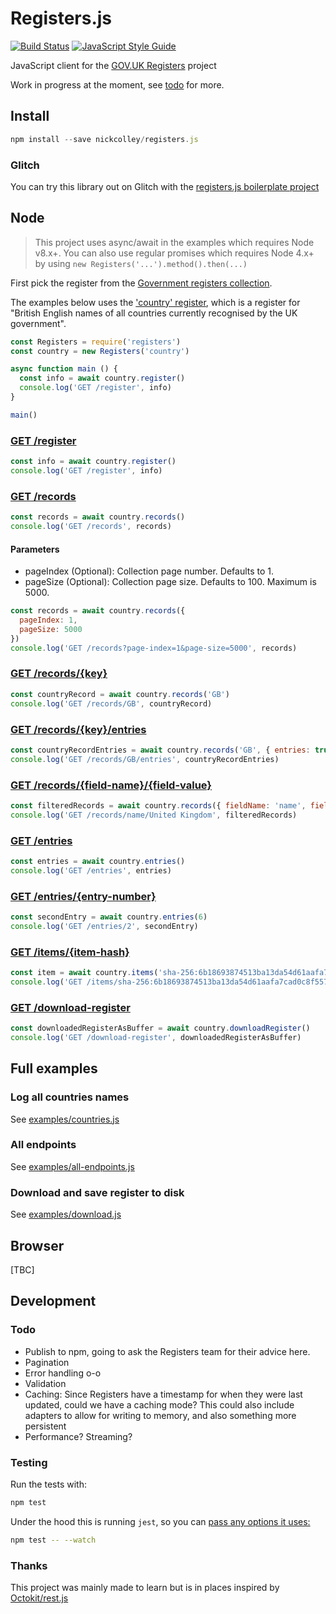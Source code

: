 # Registers.js

[![Build Status](https://travis-ci.org/nickcolley/registers.js.svg?branch=master)](https://travis-ci.org/nickcolley/registers.js)
[![JavaScript Style Guide](https://img.shields.io/badge/code_style-standard-brightgreen.svg)](https://standardjs.com)

JavaScript client for the [GOV.UK Registers](https://www.registers.service.gov.uk/) project

Work in progress at the moment, see [todo](#todo) for more.

## Install

```js
npm install --save nickcolley/registers.js
```

### Glitch

You can try this library out on Glitch with the [registers.js boilerplate project](https://registers-js-boilerplate.glitch.me)

## Node

> This project uses async/await in the examples which requires Node v8.x+.
You can also use regular promises which requires Node 4.x+ by using `new Registers('...').method().then(...)`

First pick the register from the [Government registers collection](https://www.registers.service.gov.uk/registers).

The examples below uses the ['country' register](https://www.registers.service.gov.uk/registers/country), which is a register for "British English names of all countries currently recognised by the UK government".

```js
const Registers = require('registers')
const country = new Registers('country')

async function main () {
  const info = await country.register()
  console.log('GET /register', info)
}

main()
```

### [GET /register](https://docs.registers.service.gov.uk/api_reference/get_register/#get-register)
```js
const info = await country.register()
console.log('GET /register', info)
```

### [GET /records](https://docs.registers.service.gov.uk/api_reference/get_records/#get-records)
```js
const records = await country.records()
console.log('GET /records', records)
```

#### Parameters
- pageIndex (Optional): Collection page number. Defaults to 1.
- pageSize (Optional): Collection page size. Defaults to 100. Maximum is 5000.

```js
const records = await country.records({
  pageIndex: 1,
  pageSize: 5000
})
console.log('GET /records?page-index=1&page-size=5000', records)
```

### [GET /records/{key}](https://docs.registers.service.gov.uk/api_reference/get_records_key/#get-records-key)
```js
const countryRecord = await country.records('GB')
console.log('GET /records/GB', countryRecord)
```

### [GET /records/{key}/entries](https://docs.registers.service.gov.uk/api_reference/get_records_key_entries/#get-records-key-entries)
```js
const countryRecordEntries = await country.records('GB', { entries: true })
console.log('GET /records/GB/entries', countryRecordEntries)
```

### [GET /records/{field-name}/{field-value}](https://docs.registers.service.gov.uk/api_reference/get_records_field_name_field_value/#get-records-field-name-field-value)
```js
const filteredRecords = await country.records({ fieldName: 'name', fieldValue: 'United Kingdom' })
console.log('GET /records/name/United Kingdom', filteredRecords)
```

### [GET /entries](https://docs.registers.service.gov.uk/api_reference/get_entries/#get-entries)
```js
const entries = await country.entries()
console.log('GET /entries', entries)
```

### [GET /entries/{entry-number}](https://docs.registers.service.gov.uk/api_reference/get_entries_entry_number/#get-entries-entry-number)
```js
const secondEntry = await country.entries(6)
console.log('GET /entries/2', secondEntry)
```

### [GET /items/{item-hash}](https://docs.registers.service.gov.uk/api_reference/get_items_item_hash/#get-items-item-hash)
```js
const item = await country.items('sha-256:6b18693874513ba13da54d61aafa7cad0c8f5573f3431d6f1c04b07ddb27d6bb')
console.log('GET /items/sha-256:6b18693874513ba13da54d61aafa7cad0c8f5573f3431d6f1c04b07ddb27d6bb', item)
```

### [GET /download-register](https://docs.registers.service.gov.uk/api_reference/get_download_register/#get-download-register)
```js
const downloadedRegisterAsBuffer = await country.downloadRegister()
console.log('GET /download-register', downloadedRegisterAsBuffer)
```

## Full examples

### Log all countries names
See [examples/countries.js](./examples/countries.js)

### All endpoints
See [examples/all-endpoints.js](./examples/all-endpoints.js)

### Download and save register to disk
See [examples/download.js](./examples/download.js)

## Browser

[TBC]


## Development

### Todo

- Publish to npm, going to ask the Registers team for their advice here.
- Pagination
- Error handling o-o
- Validation
- Caching: Since Registers have a timestamp for when they were last updated, could we have a caching mode? This could also include adapters to allow for writing to memory, and also something more persistent
- Performance? Streaming?

### Testing

Run the tests with:

```bash
npm test
```

Under the hood this is running `jest`, so you can [pass any options it uses:](https://jestjs.io/docs/en/cli.html)

```bash
npm test -- --watch
```

### Thanks
This project was mainly made to learn but is in places inspired by [Octokit/rest.js](https://github.com/octokit/rest.js)
